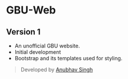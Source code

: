 # GBU-Web
## Version 1 
- An unofficial GBU website.
- Initial development
- Bootstrap and its templates used for styling.
> Developed by [Anubhav Singh]( https://annubv.github.io/)
